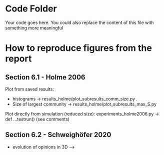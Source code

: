# Code Folder 

Your code goes here. You could also replace the content of this file with something more meaningful


# How to reproduce figures from the report
## Section 6.1 - Holme 2006

Plot from saved results: 
* histograms -> results_holme/plot_subresults_comm_size.py .
* Size of largest community ->  results_holme/plot_subresults_max_S.py

Plot directly from simulation (reduced size): experiments_holme2006.py -> def ...testrun() (see comments)

## Section 6.2 - Schweighöfer 2020
* evolution of opinions in 3D --> 

